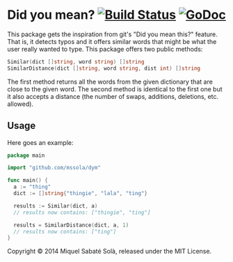 # Did you mean? [![Build Status](https://travis-ci.org/mssola/dym.png?branch=master)](https://travis-ci.org/mssola/dym) [![GoDoc](https://godoc.org/github.com/mssola/dym?status.png)](http://godoc.org/github.com/mssola/dym)

This package gets the inspiration from git's "Did you mean this?" feature.
That is, it detects typos and it offers similar words that might be what the
user really wanted to type. This package offers two public methods:

~~~ go
Similar(dict []string, word string) []string
SimilarDistance(dict []string, word string, dist int) []string
~~~

The first method returns all the words from the given dictionary that are close
to the given word. The second method is identical to the first one but it also
accepts a distance (the number of swaps, additions, deletions, etc. allowed).

## Usage

Here goes an example:

~~~ go
package main

import "github.com/mssola/dym"

func main() {
  a := "thing"
  dict := []string{"thingie", "lala", "ting"}

  results := Similar(dict, a)
  // results now contains: ["thingie", "ting"]

  results = SimilarDistance(dict, a, 1)
  // results now contains: ["ting"]
}
~~~

Copyright &copy; 2014 Miquel Sabaté Solà, released under the MIT License.

